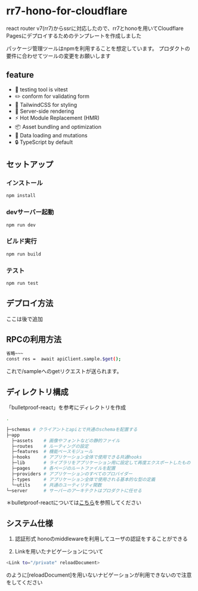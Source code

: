 # rr7-hono-for-cloudflare
react router v7(rr7)からssrに対応したので、rr7とhonoを用いてCloudflare Pagesにデプロイするためのテンプレートを作成しました

パッケージ管理ツールはnpmを利用することを想定しています。
プロダクトの要件に合わせてツールの変更をお願いします

## feature
- 🤖 testing tool is vitest 
- ✏️ conform for validating form
- 🎉 TailwindCSS for styling
- 🚀 Server-side rendering
- ⚡️ Hot Module Replacement (HMR)
- 📦 Asset bundling and optimization
- 🔄 Data loading and mutations
- 🔒 TypeScript by default

## セットアップ
### インストール
```sh
npm install
```
### devサーバー起動
```sh
npm run dev
```
### ビルド実行
```sh
npm run build
```

### テスト
```sh
npm run test
```

## デプロイ方法
ここは後で追加

## RPCの利用方法
```bash
省略~~~
const res =  await apiClient.sample.$get();
```
これで/sampleへのgetリクエストが送られます。

## ディレクトリ構成
「bulletproof-react」を参考にディレクトリを作成

```bash
.

├─schemas # クライアントとapiとで共通のschemaを配置する
├─app
  ├─assets    # 画像やフォントなどの静的ファイル
  ├─routes    # ルーティングの設定
  ├─features  # 機能ベースモジュール
  ├─hooks     # アプリケーション全体で使用できる共通hooks
  ├─lib       # ライブラリをアプリケーション用に設定して再度エクスポートしたもの
  ├─pages     # 各ページのルートファイルを配置
  ├─providers # アプリケーションのすべてのプロバイダー
  ├-types     # アプリケーション全体で使用される基本的な型の定義
  └─utils     # 共通のユーティリティ関数
└─server      # サーバーのアーキテクトはプロダクトに任せる

```

＊bulletproof-reactについては[こちら](https://github.com/alan2207/bulletproof-react)を参照してください

## システム仕様
1. 認証形式
honoのmiddlewareを利用してユーザの認証をすることができる

2. Linkを用いたナビゲーションについて
```bash
<Link to="/private" reloadDocument>
```
のように[reloadDocument]を用いないナビゲーションが利用できないので注意をしてください
